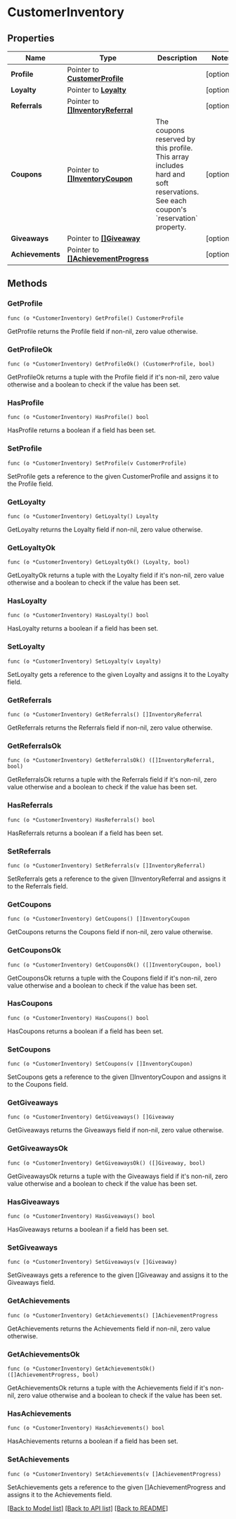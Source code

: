 # CustomerInventory

## Properties

Name | Type | Description | Notes
------------ | ------------- | ------------- | -------------
**Profile** | Pointer to [**CustomerProfile**](CustomerProfile.md) |  | [optional] 
**Loyalty** | Pointer to [**Loyalty**](Loyalty.md) |  | [optional] 
**Referrals** | Pointer to [**[]InventoryReferral**](InventoryReferral.md) |  | [optional] 
**Coupons** | Pointer to [**[]InventoryCoupon**](InventoryCoupon.md) | The coupons reserved by this profile. This array includes hard and soft reservations. See each coupon&#39;s &#x60;reservation&#x60; property.  | [optional] 
**Giveaways** | Pointer to [**[]Giveaway**](Giveaway.md) |  | [optional] 
**Achievements** | Pointer to [**[]AchievementProgress**](AchievementProgress.md) |  | [optional] 

## Methods

### GetProfile

`func (o *CustomerInventory) GetProfile() CustomerProfile`

GetProfile returns the Profile field if non-nil, zero value otherwise.

### GetProfileOk

`func (o *CustomerInventory) GetProfileOk() (CustomerProfile, bool)`

GetProfileOk returns a tuple with the Profile field if it's non-nil, zero value otherwise
and a boolean to check if the value has been set.

### HasProfile

`func (o *CustomerInventory) HasProfile() bool`

HasProfile returns a boolean if a field has been set.

### SetProfile

`func (o *CustomerInventory) SetProfile(v CustomerProfile)`

SetProfile gets a reference to the given CustomerProfile and assigns it to the Profile field.

### GetLoyalty

`func (o *CustomerInventory) GetLoyalty() Loyalty`

GetLoyalty returns the Loyalty field if non-nil, zero value otherwise.

### GetLoyaltyOk

`func (o *CustomerInventory) GetLoyaltyOk() (Loyalty, bool)`

GetLoyaltyOk returns a tuple with the Loyalty field if it's non-nil, zero value otherwise
and a boolean to check if the value has been set.

### HasLoyalty

`func (o *CustomerInventory) HasLoyalty() bool`

HasLoyalty returns a boolean if a field has been set.

### SetLoyalty

`func (o *CustomerInventory) SetLoyalty(v Loyalty)`

SetLoyalty gets a reference to the given Loyalty and assigns it to the Loyalty field.

### GetReferrals

`func (o *CustomerInventory) GetReferrals() []InventoryReferral`

GetReferrals returns the Referrals field if non-nil, zero value otherwise.

### GetReferralsOk

`func (o *CustomerInventory) GetReferralsOk() ([]InventoryReferral, bool)`

GetReferralsOk returns a tuple with the Referrals field if it's non-nil, zero value otherwise
and a boolean to check if the value has been set.

### HasReferrals

`func (o *CustomerInventory) HasReferrals() bool`

HasReferrals returns a boolean if a field has been set.

### SetReferrals

`func (o *CustomerInventory) SetReferrals(v []InventoryReferral)`

SetReferrals gets a reference to the given []InventoryReferral and assigns it to the Referrals field.

### GetCoupons

`func (o *CustomerInventory) GetCoupons() []InventoryCoupon`

GetCoupons returns the Coupons field if non-nil, zero value otherwise.

### GetCouponsOk

`func (o *CustomerInventory) GetCouponsOk() ([]InventoryCoupon, bool)`

GetCouponsOk returns a tuple with the Coupons field if it's non-nil, zero value otherwise
and a boolean to check if the value has been set.

### HasCoupons

`func (o *CustomerInventory) HasCoupons() bool`

HasCoupons returns a boolean if a field has been set.

### SetCoupons

`func (o *CustomerInventory) SetCoupons(v []InventoryCoupon)`

SetCoupons gets a reference to the given []InventoryCoupon and assigns it to the Coupons field.

### GetGiveaways

`func (o *CustomerInventory) GetGiveaways() []Giveaway`

GetGiveaways returns the Giveaways field if non-nil, zero value otherwise.

### GetGiveawaysOk

`func (o *CustomerInventory) GetGiveawaysOk() ([]Giveaway, bool)`

GetGiveawaysOk returns a tuple with the Giveaways field if it's non-nil, zero value otherwise
and a boolean to check if the value has been set.

### HasGiveaways

`func (o *CustomerInventory) HasGiveaways() bool`

HasGiveaways returns a boolean if a field has been set.

### SetGiveaways

`func (o *CustomerInventory) SetGiveaways(v []Giveaway)`

SetGiveaways gets a reference to the given []Giveaway and assigns it to the Giveaways field.

### GetAchievements

`func (o *CustomerInventory) GetAchievements() []AchievementProgress`

GetAchievements returns the Achievements field if non-nil, zero value otherwise.

### GetAchievementsOk

`func (o *CustomerInventory) GetAchievementsOk() ([]AchievementProgress, bool)`

GetAchievementsOk returns a tuple with the Achievements field if it's non-nil, zero value otherwise
and a boolean to check if the value has been set.

### HasAchievements

`func (o *CustomerInventory) HasAchievements() bool`

HasAchievements returns a boolean if a field has been set.

### SetAchievements

`func (o *CustomerInventory) SetAchievements(v []AchievementProgress)`

SetAchievements gets a reference to the given []AchievementProgress and assigns it to the Achievements field.


[[Back to Model list]](../README.md#documentation-for-models) [[Back to API list]](../README.md#documentation-for-api-endpoints) [[Back to README]](../README.md)


